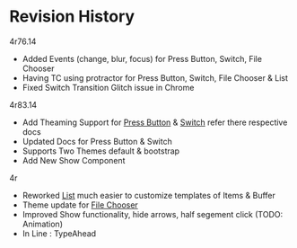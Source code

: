 Revision History
==================
4r76.14
* Added Events (change, blur, focus) for Press Button, Switch, File Chooser
* Having TC using protractor for Press Button, Switch, File Chooser & List
* Fixed Switch Transition Glitch issue in Chrome

4r83.14
* Add Theaming Support for [Press Button](http://gkodes.github.io/ngul/#nuPressButton) & [Switch](http://gkodes.github.io/ngul/#nuSwitch) refer there respective docs
* Updated Docs for Press Button & Switch
* Supports Two Themes default & bootstrap
* Add New Show Component

4r
* Reworked [List](http://gkodes.github.io/ngul/#nuList) much easier to customize templates of Items & Buffer
* Theme update for [File Chooser](http://gkodes.github.io/ngul/#nuFileChooser)
* Improved Show functionality, hide arrows, half segement click (TODO: Animation)
* In Line : TypeAhead